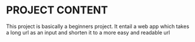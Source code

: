 # PROJECT CONTENT

This project is basically a beginners project. It entail a web app which takes a long url as an input and shorten it to a more easy and readable url

